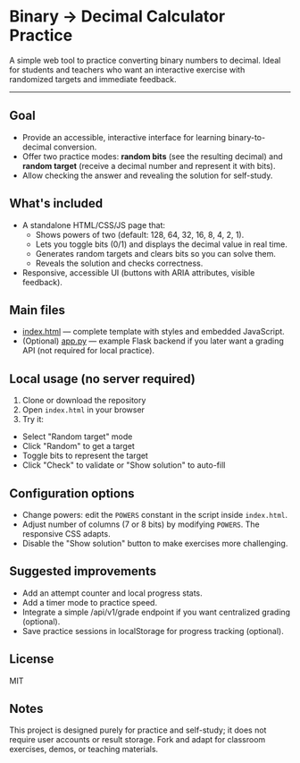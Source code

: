 # Binary -> Decimal Calculator Practice

A simple web tool to practice converting binary numbers to decimal. Ideal for students and teachers who want an interactive exercise with randomized targets and immediate feedback.

---

## Goal

- Provide an accessible, interactive interface for learning binary-to-decimal conversion.
- Offer two practice modes: **random bits** (see the resulting decimal) and **random target** (receive a decimal number and represent it with bits).
- Allow checking the answer and revealing the solution for self-study.

## What's included

- A standalone HTML/CSS/JS page that:
  - Shows powers of two (default: 128, 64, 32, 16, 8, 4, 2, 1).
  - Lets you toggle bits (0/1) and displays the decimal value in real time.
  - Generates random targets and clears bits so you can solve them.
  - Reveals the solution and checks correctness.
- Responsive, accessible UI (buttons with ARIA attributes, visible feedback).

## Main files

- [index.html](https://github.com/luis-c2255/Binary---Decimal-Calculator-Practice/blob/main/templates/quiz.html) — complete template with styles and embedded JavaScript.
- (Optional) [app.py](https://github.com/luis-c2255/Binary---Decimal-Calculator-Practice/blob/main/app.py) — example Flask backend if you later want a grading API (not required for local practice).

## Local usage (no server required)

1. Clone or download the repository
2. Open `index.html` in your browser
3. Try it:
  - Select "Random target" mode
  - Click "Random" to get a target
  - Toggle bits to represent the target
  - Click "Check" to validate or "Show solution" to auto-fill

## Configuration options

- Change powers: edit the `POWERS` constant in the script inside `index.html`.
- Adjust number of columns (7 or 8 bits) by modifying `POWERS`. The responsive CSS adapts.
- Disable the "Show solution" button to make exercises more challenging.

## Suggested improvements

- Add an attempt counter and local progress stats.
- Add a timer mode to practice speed.
- Integrate a simple /api/v1/grade endpoint if you want centralized grading (optional).
- Save practice sessions in localStorage for progress tracking (optional).

## License

MIT

## Notes

This project is designed purely for practice and self-study; it does not require user accounts or result storage. 
Fork and adapt for classroom exercises, demos, or teaching materials.
